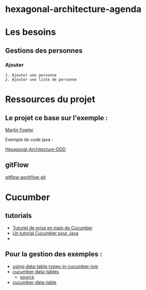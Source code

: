 # hexagonal-architecture-agenda

# Les besoins
## Gestions des personnes
### Ajouter
    1. Ajouter une personne
    2. Ajouter une liste de personne


# Ressources du projet
## Le projet ce base sur l'exemple : 
[Martin Fowler](https://martinfowler.com/bliki/BoundedContext.html)

Exemple de code java :

[Hexagonal-Architecture-DDD](https://github.com/JonathanM2ndoza/Hexagonal-Architecture-DDD)

## gitFlow
[gitflow workflow git](https://les-enovateurs.com/gitflow-workflow-git-incontournableprojets-de-qualite)

# Cucumber
## tutorials
* [Tutoriel de prise en main de Cucumber](https://isabelle-blasquez.developpez.com/tutoriels/java/cucumber-test-bdd/)
* [Un tutorial Cucumber pour Java](https://www.arolla.fr/blog/2016/02/un-tutorial-cucumber-pour-java/)
* 
## Pour la gestion des exemples :
* [using-data-table-types-in-cucumber-jvm](https://www.ontestautomation.com/using-data-table-types-in-cucumber-jvm/)
* [cucumber-data-tables](https://www.baeldung.com/cucumber-data-tables)
  * [source](https://github.com/eugenp/tutorials/tree/master/testing-modules/testing-libraries)
* [cucumber-data-table](https://www.automationtestinghub.com/cucumber-data-table/)
